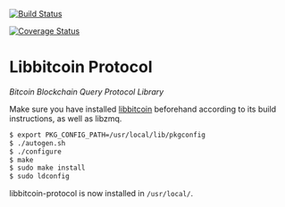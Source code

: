 [![Build Status](https://travis-ci.org/libbitcoin/libbitcoin-protocol.svg?branch=master)](https://travis-ci.org/libbitcoin/libbitcoin-protocol)

[![Coverage Status](https://coveralls.io/repos/libbitcoin/libbitcoin-protocol/badge.svg)](https://coveralls.io/r/libbitcoin/libbitcoin-protocol)

# Libbitcoin Protocol

*Bitcoin Blockchain Query Protocol Library*

Make sure you have installed [libbitcoin](https://github.com/libbitcoin/libbitcoin) beforehand according to its build instructions, as well as libzmq.

```sh
$ export PKG_CONFIG_PATH=/usr/local/lib/pkgconfig
$ ./autogen.sh
$ ./configure
$ make
$ sudo make install
$ sudo ldconfig
```

libbitcoin-protocol is now installed in `/usr/local/`.
